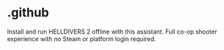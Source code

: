 # .github
Install and run HELLDIVERS 2 offline with this assistant. Full co-op shooter experience with no Steam or platform login required.
